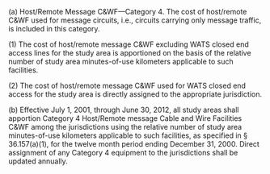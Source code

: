 (a) Host/Remote Message C&WF—Category 4. The cost of host/remote C&WF used for message circuits, i.e., circuits carrying only message traffic, is included in this category.

(1) The cost of host/remote message C&WF excluding WATS closed end access lines for the study area is apportioned on the basis of the relative number of study area minutes-of-use kilometers applicable to such facilities.

(2) The cost of host/remote message C&WF used for WATS closed end access for the study area is directly assigned to the appropriate jurisdiction.

(b) Effective July 1, 2001, through June 30, 2012, all study areas shall apportion Category 4 Host/Remote message Cable and Wire Facilities C&WF among the jurisdictions using the relative number of study area minutes-of-use kilometers applicable to such facilities, as specified in § 36.157(a)(1), for the twelve month period ending December 31, 2000. Direct assignment of any Category 4 equipment to the jurisdictions shall be updated annually.

